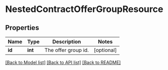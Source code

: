 # NestedContractOfferGroupResource

## Properties
Name | Type | Description | Notes
------------ | ------------- | ------------- | -------------
**id** | **int** | The offer group id. | [optional] 

[[Back to Model list]](../README.md#documentation-for-models) [[Back to API list]](../README.md#documentation-for-api-endpoints) [[Back to README]](../README.md)


